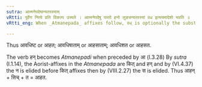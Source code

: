 ```yaml
---
sutra: आत्मनेपदेष्वन्यतरस्याम्
vRtti: पूर्वेण नित्ये प्रति विकल्प उच्यते । आत्मनेपदेषु परतो हनो लुङ्यन्यतरस्यां वध इत्ययमादेशो भवति ॥
vRtti_eng: When _Atmanepada_ affixes follow, वध् is optionally the substitute of हन् in the लुङ् (Aorist).

---
```

Thus आवधिष्ट or आहत; आवधिषाताम् or आहसाताम्; आवधिशत or आहसत.

The verb हन् becomes _Atmanepadi_ when preceded by आ (I.3.28) By _sutra_ (I.1.14), the Aorist-affixes in the _Atmanepada_ are कित् and हन् and by (VI.4.37) the न is elided before कित् affixes then by (VIII.2.27) the स is elided. Thus आहन् + सिच् + त = आहत.